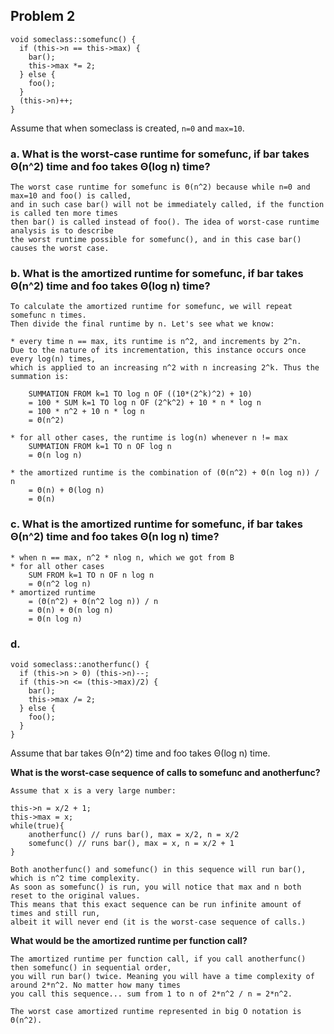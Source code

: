 ## Problem 2
```
void someclass::somefunc() {
  if (this->n == this->max) {
    bar();
    this->max *= 2;
  } else {
    foo();
  }
  (this->n)++;
}
```

Assume that when someclass is created, `n=0` and `max=10`.

### a. What is the worst-case runtime for somefunc, if bar takes Θ(n^2) time and foo takes Θ(log n) time?

	The worst case runtime for somefunc is Θ(n^2) because while n=0 and max=10 and foo() is called, 
	and in such case bar() will not be immediately called, if the function is called ten more times 
	then bar() is called instead of foo(). The idea of worst-case runtime analysis is to describe 
	the worst runtime possible for somefunc(), and in this case bar() causes the worst case.

### b. What is the amortized runtime for somefunc, if bar takes Θ(n^2) time and foo takes Θ(log n) time?

	To calculate the amortized runtime for somefunc, we will repeat somefunc n times. 
	Then divide the final runtime by n. Let's see what we know:

	* every time n == max, its runtime is n^2, and increments by 2^n. 
	Due to the nature of its incrementation, this instance occurs once every log(n) times, 
	which is applied to an increasing n^2 with n increasing 2^k. Thus the summation is:

		SUMMATION FROM k=1 TO log n OF ((10*(2^k)^2) + 10)
		= 100 * SUM k=1 TO log n OF (2^k^2) + 10 * n * log n
		= 100 * n^2 + 10 n * log n
		= Θ(n^2)

	* for all other cases, the runtime is log(n) whenever n != max
		SUMMATION FROM k=1 TO n OF log n
		= Θ(n log n)

	* the amortized runtime is the combination of (Θ(n^2) + Θ(n log n)) / n
		= Θ(n) + Θ(log n)
		= Θ(n)

### c. What is the amortized runtime for somefunc, if bar takes Θ(n^2) time and foo takes Θ(n log n) time?
	* when n == max, n^2 * nlog n, which we got from B
	* for all other cases
		SUM FROM k=1 TO n OF n log n
		= Θ(n^2 log n)
	* amortized runtime
		= (Θ(n^2) + Θ(n^2 log n)) / n
		= Θ(n) + Θ(n log n)
		= Θ(n log n)

### d. 

```
void someclass::anotherfunc() {
  if (this->n > 0) (this->n)--;
  if (this->n <= (this->max)/2) {
    bar();
    this->max /= 2;
  } else {
    foo();
  }
}
```

Assume that bar takes Θ(n^2) time and foo takes Θ(log n) time. 

**What is the worst-case sequence of calls to somefunc and anotherfunc?**

	Assume that x is a very large number:
```
this->n = x/2 + 1;
this->max = x;
while(true){
	anotherfunc() // runs bar(), max = x/2, n = x/2
	somefunc() // runs bar(), max = x, n = x/2 + 1
}
```
	Both anotherfunc() and somefunc() in this sequence will run bar(), which is n^2 time complexity.
	As soon as somefunc() is run, you will notice that max and n both reset to the original values.
	This means that this exact sequence can be run infinite amount of times and still run, 
	albeit it will never end (it is the worst-case sequence of calls.)

**What would be the amortized runtime per function call?**

	The amortized runtime per function call, if you call anotherfunc() then somefunc() in sequential order, 
	you will run bar() twice. Meaning you will have a time complexity of around 2*n^2. No matter how many times
	you call this sequence... sum from 1 to n of 2*n^2 / n = 2*n^2.
	
	The worst case amortized runtime represented in big O notation is Θ(n^2).
